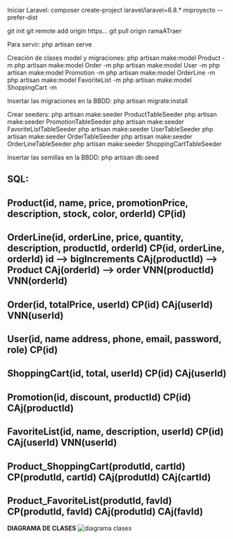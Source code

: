 Iniciar Laravel: composer create-project laravel/laravel=6.8.* miproyecto --prefer-dist

git init
git remote add origin https...
git pull origin ramaATraer

Para servir: php artisan serve

Creación de clases model y migraciones:
  php artisan make:model Product -m
  php artisan make:model Order -m
  php artisan make:model User -m
  php artisan make:model Promotion -m
  php artisan make:model OrderLine -m
  php artisan make:model FavoriteList -m
  php artisan make:model ShoppingCart -m

Insertar las migraciones en la BBDD:
  php artisan migrate:install

Crear seeders:
  php artisan make:seeder ProductTableSeeder
  php artisan make:seeder PromotionTableSeeder
  php artisan make:seeder FavoriteListTableSeeder
  php artisan make:seeder UserTableSeeder
  php artisan make:seeder OrderTableSeeder
  php artisan make:seeder OrderLineTableSeeder
  php artisan make:seeder ShoppingCartTableSeeder
 
Insertar las semillas en la BBDD:
  php artisan db:seed
  
SQL:
-------------------------------------------------------------------------------------------
  Product(id, name, price, promotionPrice, description, stock, color, orderId)
    CP(id)
-------------------------------------------------------------------------------------------
  OrderLine(id, orderLine, price, quantity, description, productId, orderId)
    CP(id, orderLine, orderId)
    id --> bigIncrements
    CAj(productId) --> Product
    CAj(orderId) --> order
    VNN(productId)
    VNN(orderId)
-------------------------------------------------------------------------------------------
  Order(id, totalPrice, userId)
    CP(id)
    CAj(userId)
    VNN(userId)
-------------------------------------------------------------------------------------------
  User(id, name address, phone, email, password, role)
    CP(id)
-------------------------------------------------------------------------------------------
  ShoppingCart(id, total, userId)
    CP(id)
    CAj(userId)
-------------------------------------------------------------------------------------------
  Promotion(id, discount, productId)
    CP(id)
    CAj(productId)
-------------------------------------------------------------------------------------------
  FavoriteList(id, name, description, userId)
    CP(id)
    CAj(userId)
    VNN(userId)
-------------------------------------------------------------------------------------------
  Product_ShoppingCart(produtId, cartId)
    CP(produtId, cartId)
    CAj(produtId)
    CAj(cartId)
-------------------------------------------------------------------------------------------
  Product_FavoriteList(produtId, favId)
    CP(produtId, favId)
    CAj(produtId)
    CAj(favId)
-------------------------------------------------------------------------------------------

  
**DIAGRAMA DE CLASES**
![diagrama clases](https://user-images.githubusercontent.com/58994866/109697035-08e91e80-7b8e-11eb-9f76-700bd1c0a692.PNG)




